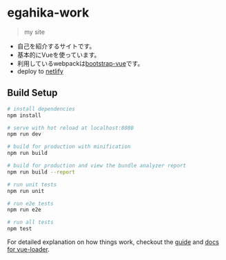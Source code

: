 # egahika-work

> my site

- 自己を紹介するサイトです。
- 基本的にVueを使っています。
- 利用しているwebpackは[bootstrap-vue](https://github.com/bootstrap-vue/webpack)です。
- deploy to [netlify](https://www.netlify.com)

## Build Setup

``` bash
# install dependencies
npm install

# serve with hot reload at localhost:8080
npm run dev

# build for production with minification
npm run build

# build for production and view the bundle analyzer report
npm run build --report

# run unit tests
npm run unit

# run e2e tests
npm run e2e

# run all tests
npm test
```

For detailed explanation on how things work, checkout the [guide](http://vuejs-templates.github.io/webpack/) and [docs for vue-loader](http://vuejs.github.io/vue-loader).
